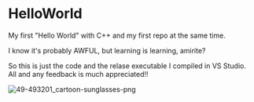 # HelloWorld
My first "Hello World" with C++ and my first repo at the same time.

I know it's probably AWFUL, but learning is learning, amirite?

So this is just the code and the relase executable I compiled in VS Studio.
All and any feedback is much appreciated!!


![49-493201_cartoon-sunglasses-png](https://github.com/LuzGil/HelloWorld/assets/96293744/5879017b-9dc4-482e-8ab8-cffa9e919fb4)
